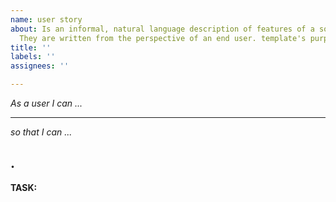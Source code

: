 ```yaml
---
name: user story
about: Is an informal, natural language description of features of a software system.
  They are written from the perspective of an end user. template's purpose here.
title: ''
labels: ''
assignees: ''

---
```


_As a user I can ..._

****

_so that I can ..._

**.**  
---
**TASK:**
